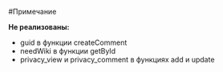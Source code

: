 #Примечание

**Не реализованы:**
* guid в функции createComment
* needWiki в функции getById
* privacy_view и privacy_comment в функциях add и update